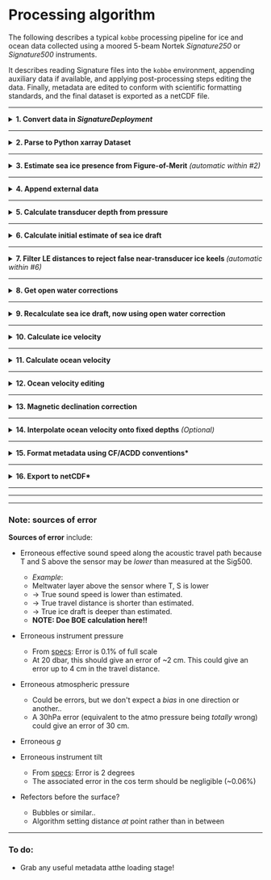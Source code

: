 # Processing algorithm

The following describes a typical `kobbe` processing pipeline for ice and ocean data collected using a moored 5-beam Nortek *Signature250* or *Signature500* instruments.

It describes reading Signature files into the `kobbe` environment, appending auxiliary data if available, and applying post-processing steps editing the data. Finally, metadata are edited  to conform with scientific formatting standards, and the final dataset is exported as a netCDF file.



___

<details>
<summary><b>1. Convert data in <i>SignatureDeployment</i></b></summary>
<p>

Converting from `.ad2cp` file (uploaded from the instrument) to `.mat` file (containing physical variables). The conversion is done in Nortek's *SignatureDeployment* software, outside of the `kobbe` environment.

For long deployments, the export procedure may result in several `.mat`-files per `.ad2cp` file.

</p>
</details>



___

<details>
<summary><b>2. Parse to Python xarray Dataset</b></summary>
<p><br>

- `kobbe.load.matfiles_to_dataset()`
- Loads data from `.mat` files and joins them along a single `Average_TIME` dimension.
- Renames variables and appends relevant metadata.
- Regrids from `Average_TIME` to 2D (`TIME`, `SAMPLE`):



 <a href="../_static/proc_images/kobbe_1d_to_2d.png" target="_blank">
    <img src="../_static/proc_images/kobbe_1d_to_2d.png" width="250" height="100" alt="SIC Spectra">
  </a>

- Calculates absolute tilt from pitch roll.
</p>
</details>


___

<details>
<summary><b>3. Estimate sea ice presence from Figure-of-Merit</b> <i>(automatic within #2)</i></summary>
<p>

Currently in `kobbe.load.matfiles_to_dataset()` (calls `kobbe.append._add_SIC_FOM`).

- Use the Figure-of-Merit quality metric from the slanted beams to determine whether there is sea ice
  <a href="../_static/proc_images/FOM.png" target="_blank">
    <img src="../_static/proc_images/FOM.png" width="250" height="100" alt="FOM">
  </a>

- Using a FOM threshold of 1000 to classify "good"/"bad".
- Using FOM for all beams to get:
    - `ICE_IN_SAMPLE` (FOM < 10000 for all 4 beams)
    - `ICE_IN_SAMPLE_ANY` (FOM < 10000 for any of the 4 beams)




Calculating a "sea ice concentration" from `ICE_IN_SAMPLE` gives a fairly good match with remote sensing:

<a href="../_static/proc_images/sic_fom_comparison.png"  target="_blank">
    <img src="../_static/proc_images/sic_fom_comparison.png" width="600" height="120" alt="Example of distribution of LE and AST distances">
</a>

Seems to be good agreement with spectra from open water vs ice:

  <a href="../_static/proc_images/SIC_spectra.png" target="_blank">
    <img src="../_static/proc_images/SIC_spectra.png" width="250" height="100" alt="SIC Spectra">
  </a>
</p>
</details>


___

<details>
<summary><b>4. Append external data</b></summary>
<p>

- Various functions in (`kobbe.append`):
    - `append_ctd()` - CTD data if available
    - `append_atm_pres()` - Atmospheric pressure from e.g. reanalysis
    - `append_magdec()` - Magnetic declination data
    - `append_to_sigdata()` - Other contextual data (remote sensing SIC/SIT, for example)
- Interpolates onto `TIME` grid.
- Format and names are standardized for subsequent use in post-processing operations.

</p>
</details>


___
<details>
<summary><b>5. Calculate transducer depth from pressure
</b></summary>
<p>

- `kobbe.calc.dep_from_p()`
  1. $p_{ABS}$ = `Average_AltimeterPressure` + `conf.PressureOffset`
        - $p_{ABS}$: Total pressure measured at transducer.
  2. $p = p_{ABS} - p_{ATMO}$
        - $p_{ATMO}$: Atmospheric pressure; fixed or from e.g. reanalysis.
  3. $\rho$ calculated from e.g. co-mounted CTD.
        - Automatically if CTD data are appended.
        - A fixed value can be specified if no CTD available.
  4. $g$ calculated as $g(\text{latitude})$ using the `gsw` package.

  5. $\ \ \Large{D = \frac{p}{g \rho}}$
    - $D$ is the (time-varying) depth of the instrument transducer head below the sea surface (meters), calculated using the hydrostatic approximation.


</p>
</details>

___

<details>
<summary><b>6. Calculate initial estimate of sea ice draft
</b></summary>
<p>

- `kobbe.icedraft.calculate_draft()`

The vertical distance between the transducer head and the scattering surface detected by the vertical beam, $S_v$ is taken as `Average_AltimeterDistance` (LE or AST) after applying some corrections:

> $S_v$ =
>`Average_AltimeterDistance`
>$\cdot \cos \theta \cdot c_{S, OBS}$/`Average_Soundspeed`$\cdot \beta_{OW}$


- $S_v$: Vertical distance between transducer and scattering surface:
- $\theta$: Instrument tilt (computed in #2).
- $c_{S, OBS}$: Sound speed calculated from sensor
    - (..if available - otherwise, this term is set to 1).
- `Average_Soundspeed`: Sound speed calculated in the Signature500 onboard algorithm (time varying as a function of measured temperature)
- $\beta_{OW}$: Time-varying, empirically derived "open water correction" coefficient. Set to 1 during the initial estimate.

A quality parameter `Average_AltimeterQualityLE/AST` is associated with each `Average_AltimeterDistance` sample. We apply this automatic quality flag by setting $S_v$ to NaN wherever `Average_AltimeterQualityLE/AST` is below a certain thrreshold (default value 8000).

The vertical position $z_S$ of the scattering surface relative to the sea surface (positive downward) is computed from $S_v$: and depth $D$:

> $z_S = D - S_v - \alpha_{OW}$

Where $\alpha_{OW}$ is an empirically determined fixed offset, initially set to zero.

$z_S$ (stored in the variables `SURFACE_DEPTH_LE/AST`) includes measurements of:

- *In open water*: The position of the water surface (should be close to zero on average, but may vary due to waves).
- *In sea ice*: The sea ice draft (vertical distance between  the water surface and the bottom of the sea ice).

Sea ice draft (variables `SEA_ICE_DRAFT_LE/AST`) is equal to $z_S$, but only includes measurements from samples where ice-presence was detected (using the FOM criterion in all four beams). $z_S$ from any open-water or mixed measurements is set to NaN.

In addition, any sea ice draft estimates with values < 30 cm are considered erroneous and removed (set to NaN).

Sea ice draft variables (`SEA_ICE_DRAFT_LE/AST`) are computed for each sample and have dimensions (`TIME`, `SAMPLE`). From these, we compute the median of valid sea ice draft estimates per ensemble and assign them to variables `SEA_ICE_DRAFT_MEDIAN_LE/AST` (with dimensions `TIME`).

</p>
</details>


___

<details>
<summary><b>7. Filter LE distances to reject false near-transducer ice keels </b> <i>(automatic within #6)</i></summary>
<p>


In the LE distance data (`Average_AltimeterDistanceLE`), we typically observe a large number distances that are clearly in the water column between the transducer and the ice or ocean surface, resulting in a broad peak within 0-10 m of the transducer head. This near-transducer peak (referred to here as "false keels") is typically not present in AST distances.

<a href="../_static/proc_images/AST_LE_histograms.png" target="_blank">
    <img src="../_static/proc_images/AST_LE_histograms.png" width="200" height="120" alt="Example of distribution of LE and AST distances">
</a>

We interpret near-transducer values an artifact, i.e. *not* as resulting from very deep ice keels. A likely suspect is the LE algorithm detecting zooplankton or other material in the water column.

We do not want to include such near-transducer "false ice keels" in estimates of sea ice draft. As rough quality control of the LE distances, **we require that the LE distance is within a certain distance (default 0.5 m) of the AST distance.**
This provides an effective filter of false ice keels from the LE dataset.

 - The maximum allowed distance between AST and LE is set
 using the `LE_AST_max_sep` parameter in  `icedraft.calculate_draft()`.

In many instances, this may result in removing quite large parts of the LE distances in the datasets. For example,
in datasets from Sig500s mounted near 20 m depth in th northwestern Barents Sea, this reduces the amount of valid LE measurements by 1/4 to 1/3.



</p>
</details>


___

<details>
<summary><b>8. Get open water corrections</b></summary>
<p>

We want to find one or both coefficients $\alpha_{OW}, \beta_{OW}$ to correct the altimeter distance so that the **mean value of open-water measurements is near zero**.

1. The "open water surface depth" $\eta$ is found ($\eta=D - S_v$ for samples classified as *open water*).
2. A low-passed filtered (default: daily) time series of $\eta$ ($\eta_{LP}$) is produced by:
    - Filtering out outliers (reject outliers > 15 cm from deployment median)
    - Computing ensemble medians
    - Computing daily means from these, only including days with >2.5% open water ensembles.
    - Linearly interpolate to get a continuous daily time series.
    - (Smoothe with a running mean if we want to use a coarser time scale.)
3. The fixed offset correction $\alpha_{OW}$ is taken as the mean of $\eta_{LP}$.
4. The time-varying factor correction $\beta_{OW}$ is calculated so that the low-pass filtered open water surface (after applying $\alpha_{OW}$) is zero:

> $\beta_{OW}(t) = (D_{LP}(t) - \alpha_{OW}) / (D_{LP}(t) - \eta_{LP}(t))$

..which is equivalent to the following holding over the LP time scale:

>$\beta_{OW} S_v + \alpha_{OW} = D$


</p>
</details>


___

<details>
<summary><b>9. Recalculate sea ice draft, now using open water correction
</b></summary>
<p>

- `kobbe.icedraft.calculate_draft()`
- Recalculate sea ice draft with the same formula as before, but now using the
  empirically derived values for $\alpha_{OW}, \beta_{OW}$:

> $z_S = D -$ `Average_AltimeterDistance`$
\cdot \cos \theta \cdot c_{S, OBS}$/`Average_Soundspeed`$\cdot \beta_{OW}- \alpha_{OW}$

</p>
</details>

___

<details>
<summary><b>10. Calculate ice velocity</b></summary>
<p>

- `kobbe.vel.calculate_ice_vel()`
- Auto editing?
</p>
</details>


___

<details>
<summary><b>11. Calculate ocean velocity</b></summary>
<p>

- `kobbe.vel.calculate_ocean_vel()`
- Auto editing?
</p>
</details>


___


<details>
<summary><b>12. Ocean velocity editing</b></summary>
<p>

- Sidelobe rejection
    - `kobbe.vel.reject_sidelobe`
    - What happens here?
    - *"Rejected samples close enough to the surface to be affected by sidelobe interference"*
- Range masking
    - `kobbe.vel.uvoc_mask_range()`
    - Threshold for various parameters like corr, amp, speed, tilt, amp jumps...

- Clear near-empty bins
    - `kobbe.vel.clear_empty_bins()`
</p>
</details>



___

<details>
<summary><b>13. Magnetic declination correction</b></summary>
<p>

- `kobbe.vel.rotate_vels_magdec()`
- Rotates both ice and ocean velocities

</p>
</details>


___

<details>
<summary><b>14. Interpolate ocean velocity onto fixed depths</b><i> (Optional)</i></summary>
<p>

- `kobbe.vel.interp_oceanvel`

</p>
</details>


___

<details>
<summary><b>15. Format metadata using CF/ACDD conventions*</b></summary>
<p><br>

</p>
</details>

___

<details>
<summary><b>16. Export to netCDF*</b></summary>
<p><br>

</p>
</details>

___
___
___


### Note: sources of error



**Sources of error** include:

- Erroneous effective sound speed along the acoustic travel path because T and S above the sensor may be *lower* than measured at the Sig500.

    - *Example*:
    - Meltwater layer above the sensor where T, S is lower
    - -> True sound speed is lower than estimated.
    - -> True travel distance is shorter than estimated.
    - -> True ice draft is deeper than estimated.
    - **NOTE: Doe BOE calculation here!!**

- Erroneous instrument pressure
    - From [specs](https://www.nortekgroup.com/products/signature-500/pdf): Error is 0.1% of full scale
    - At 20 dbar, this should give an error of ~2 cm. This could give an error up to 4 cm in the travel distance.

- Erroneous atmospheric pressure
    - Could be errors, but we don't expect a *bias* in one direction or another..
    - A 30hPa error (equivalent to the atmo pressure being *totally* wrong) could give an error of 30 cm.

- Erroneous *g*


- Erroneous instrument tilt
    - From [specs](https://www.nortekgroup.com/products/signature-500/pdf): Error is 2 degrees
    - The associated error in the cos term should be            negligible  (~0.06%)

- Refectors before the surface?

    - Bubbles or similar..
    - Algorithm setting distance *at* point rather than in between



___

### To do:

- Grab any useful metadata atthe loading stage!
